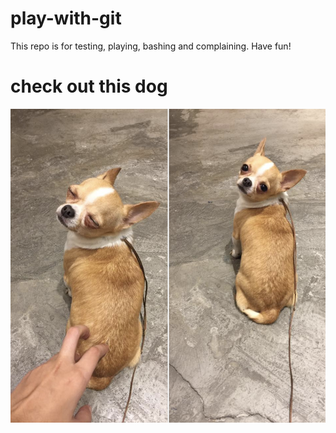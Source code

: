 # play-with-git
This repo is for testing, playing, bashing and complaining.  Have fun!

# check out this dog
![](dog.png)